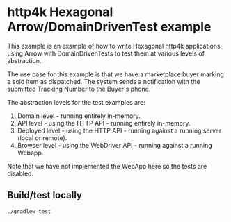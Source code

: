 # http4k Hexagonal Arrow/DomainDrivenTest example
This example is an example of how to write Hexagonal http4k applications using Arrow with DomainDrivenTests to test them at various levels of abstraction.

The use case for this example is that we have a marketplace buyer marking a sold item as dispatched. The system sends a notification with the submitted Tracking Number to the Buyer's phone.

The abstraction levels for the test examples are:

1. Domain level - running entirely in-memory.
1. API level - using the HTTP API - running entirely in-memory.
1. Deployed level - using the HTTP API - running against a running server (local or remote).
1. Browser level - using the WebDriver API - running against a running Webapp.

Note that we have not implemented the WebApp here so the tests are disabled.

## Build/test locally

```shell script
./gradlew test
```

